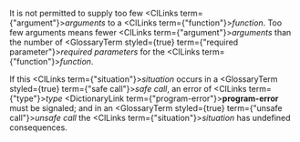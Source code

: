  



It is not permitted to supply too few <ClLinks  term={"argument"}><i>arguments</i></ClLinks> to a <ClLinks  term={"function"}><i>function</i></ClLinks>. Too few arguments means fewer <ClLinks  term={"argument"}><i>arguments</i></ClLinks> than the number of <GlossaryTerm styled={true} term={"required parameter"}><i>required parameters</i></GlossaryTerm> for the <ClLinks  term={"function"}><i>function</i></ClLinks>. 



If this <ClLinks  term={"situation"}><i>situation</i></ClLinks> occurs in a <GlossaryTerm styled={true} term={"safe call"}><i>safe call</i></GlossaryTerm>, an error of <ClLinks  term={"type"}><i>type</i></ClLinks> <DictionaryLink  term={"program-error"}><b>program-error</b></DictionaryLink> must be signaled; and in an <GlossaryTerm styled={true} term={"unsafe call"}><i>unsafe call</i></GlossaryTerm> the <ClLinks  term={"situation"}><i>situation</i></ClLinks> has undefined consequences. 



